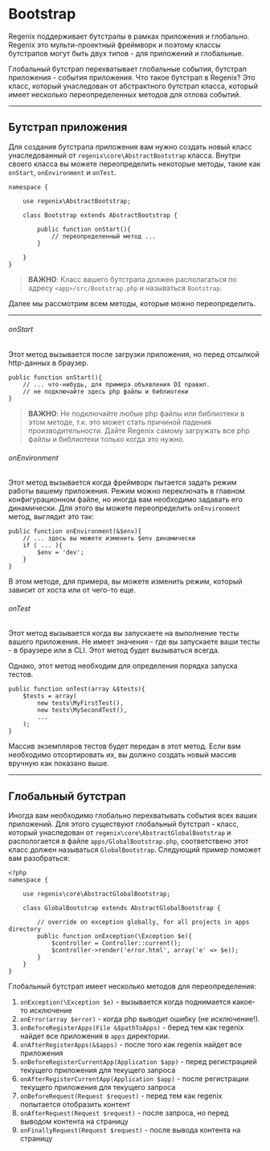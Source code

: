 # Bootstrap

Regenix поддерживает бутстрапы в рамках приложения и глобально. Regenix это
мульти-проектный фреймворк и поэтому классы бутстрапов могут быть двух
типов - для приложений и глобальные.

Глобальный бутстрап перехватывает глобальные события, бутстрап приложения -
события приложения. Что такое бутстрап в Regenix? Это класс, который унаследован
от абстрактного бутстрап класса, который имеет несколько переопределенных
методов для отлова событий.

---

## Бутстрап приложения

Для создания бутстрапа приложения вам нужно создать новый класс унаследованный
от `regenix\core\AbstractBootstrap` класса. Внутри своего класса вы можете
переопределить некоторые методы, такие как `onStart`, `onEnvironment` и `onTest`.

    namespace {
  
        use regenix\AbstractBootstrap;
    
        class Bootstrap extends AbstractBootstrap {
    
            public function onStart(){
                // переопределенный метод ...
            }
            
        }
    }

> **ВАЖНО**: Класс вашего бутстрапа должен располагаться
> по адресу `<app>/src/Bootstrap.php` и называться `Bootstrap`.

Далее мы рассмотрим всем методы, которые можно переопределить.

---

###### onStart ######

Этот метод вызывается после загрузки приложения, но перед
отсылкой http-данных в браузер.

    public function onStart(){
        // ... что-нибудь, для примера объявления DI правил.
        // не подключайте здесь php файлы и библиотеки
    }
    

> **ВАЖНО**: Не подключайте любые php файлы или библиотеки в этом методе,
> т.к. это может стать причиной падения производительности. Дайте Regenix
> самому загружать все php файлы и библиотеки только когда это нужно.


###### onEnvironment ######

Этот метод вызывается когда фреймворк пытается задать режим работы
вашему приложения. Режим можно переключать в главном конфигурационном файле,
но иногда вам необходимо задавать его динамически. Для этого вы можете
переопределить `onEnvironment` метод, выглядит это так:

    public function onEnvironment(&$env){
        // ... здесь вы можете изменить $env динамически
        if ( ... ){
            $env = 'dev';
        }
    }

В этом методе, для примера, вы можете изменить режим, который зависит от хоста
или от чего-то еще.
    

###### onTest ######

Этот метод вызывается когда вы запускаете на выполнение тесты вашего приложения.
Не имеет значения - где вы запускаете ваши тесты - в браузере или в CLI.
Этот метод будет вызываться всегда.

Однако, этот метод необходим для определения порядка запуска тестов.

    public function onTest(array &$tests){
        $tests = array(
            new tests\MyFirstTest(),
            new tests\MySecondTest(),
            ...
        );
    }

Массив экземпляров тестов будет передан в этот метод. Если вам необходимо
отсортировать их, вы должно создать новый массив вручную как показано выше.

---

## Глобальный бутстрап

Иногда вам необходимо глобально перехватывать события всех ваших приложений.
Для этого существуют глобальный бутстрап - класс, который унаследован от
`regenix\core\AbstractGlobalBootstrap` и распологается в файле `apps/GlobalBootstrap.php`,
соответствено этот класс должен называться `GlobalBootstrap`. Следующий пример поможет
вам разобраться:

    <?php
    namespace {

        use regenix\core\AbstractGlobalBootstrap;

        class GlobalBootstrap extends AbstractGlobalBootstrap {

            // override on exception globally, for all projects in apps directory
            public function onException(\Exception $e){
                $controller = Controller::current();
                $controller->render('error.html', array('e' => $e));
            }
        }
    }


Глобальный бутстрап имеет несколько методов для переопределения:

1. `onException(\Exception $e)` - вызывается когда поднимается какое-то исключение
2. `onError(array $error)` - когда php выводит ошибку (не исключение!).
3. `onBeforeRegisterApps(File &$pathToApps)` - беред тем как regenix найдет все приложения в `apps` директории.
4. `onAfterRegisterApps(&$apps)` - после того как regenix найдет все приложения
5. `onBeforeRegisterCurrentApp(Application $app)` - перед регистрацией текущего приложения для текущего запроса
6. `onAfterRegisterCurrentApp(Application $app)` - после регистрации текущего приложения для текущего запроса
7. `onBeforeRequest(Request $request)` - перед тем как regenix попытается отобразить контент
8. `onAfterRequest(Request $request)` - после запроса, но перед выводом контента на страницу
9. `onFinallyRequest(Request $request)` - после вывода контента на страницу



